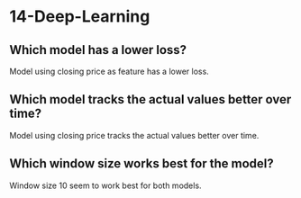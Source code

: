 # 14-Deep-Learning
## Which model has a lower loss?

Model using closing price as feature has a lower loss. 

## Which model tracks the actual values better over time?

Model using closing price tracks the actual values better over time.

## Which window size works best for the model?

Window size 10 seem to work best for both models.